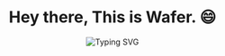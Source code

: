 <h1 align="center">Hey there, This is Wafer. 😄</h1>



<p align="center">
  <img src="https://readme-typing-svg.demolab.com?font=Fira+Code&size=24&pause=1000&color=000000&center=true&vCenter=true&width=400&lines=Passionate+in+coding.&cursor=_" alt="Typing SVG" />
</p>
